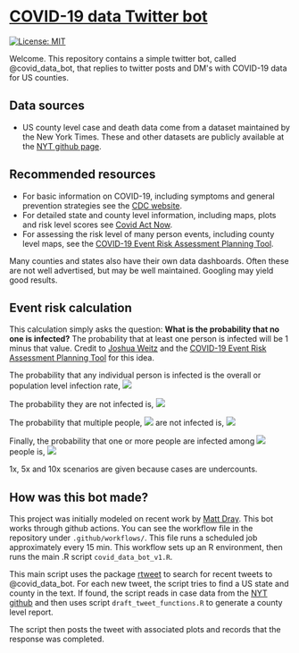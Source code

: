 # [COVID-19 data Twitter bot](https://twitter.com/covid_data_bot)

[![License: MIT](https://img.shields.io/badge/License-MIT-yellow.svg)](https://opensource.org/licenses/MIT) 

Welcome. This repository contains a simple twitter bot, called @covid_data_bot, that replies to twitter posts and DM's with COVID-19 data for US counties.

## Data sources

* US county level case and death data come from a dataset maintained by the New York Times. These and other datasets are publicly available at the [NYT github page](https://github.com/nytimes/covid-19-data).

## Recommended resources

* For basic information on COVID-19, including symptoms and general prevention strategies see the [CDC website](https://www.cdc.gov/coronavirus/2019-ncov/index.html).
* For detailed state and county level information, including maps, plots and risk level scores see [Covid Act Now](https://covidactnow.org/).
* For assessing the risk level of many person events, including county level maps, see the [COVID-19 Event Risk Assessment Planning Tool](https://covid19risk.biosci.gatech.edu/).

Many counties and states also have their own data dashboards. Often these are not well advertised, but may be well maintained. Googling may yield good results. 

## Event risk calculation

This calculation simply asks the question: **What is the probability that no one is infected?** The probability that at least one person is infected will be 1 minus that value. Credit to [Joshua Weitz](https://twitter.com/joshuasweitz) and the [COVID-19 Event Risk Assessment Planning Tool](https://covid19risk.biosci.gatech.edu/) for this idea.

The probability that any individual person is infected is the overall or population level infection rate, <img src="https://render.githubusercontent.com/render/math?math=p_i">

The probability they are not infected is, <img src="https://render.githubusercontent.com/render/math?math=1 - p_i">

The probability that multiple people, <img src="https://render.githubusercontent.com/render/math?math=n"> are not infected is, <img src="https://render.githubusercontent.com/render/math?math=(1 - p_i)^n">

Finally, the probability that one or more people are infected among <img src="https://render.githubusercontent.com/render/math?math=n"> people is, <img src="https://render.githubusercontent.com/render/math?math=1 - (1 - p_i)^n">

1x, 5x and 10x scenarios are given because cases are undercounts. 

## How was this bot made?

This project was initially modeled on recent work by [Matt Dray](https://www.rostrum.blog/2020/09/21/londonmapbot/#fn2). This bot works through github actions. You can see the workflow file in the repository under `.github/workflows/`. This file runs a scheduled job approximately every 15 min. This workflow sets up an R environment, then runs the main .R script `covid_data_bot_v1.R`. 

This main script uses the package [rtweet](https://github.com/ropensci/rtweet) to search for recent tweets to @covid_data_bot. For each new tweet, the script tries to find a US state and county in the text. If found, the script reads in case data from the [NYT github](https://github.com/nytimes/covid-19-data) and then uses script `draft_tweet_functions.R` to generate a county level report.

The script then posts the tweet with associated plots and records that the response was completed. 



